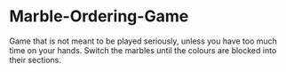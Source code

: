 # Marble-Ordering-Game
Game that is not meant to be played seriously, unless you have too much time on your hands. Switch the marbles until the colours are blocked into their sections.
